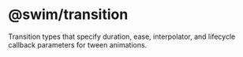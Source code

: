 # @swim/transition

Transition types that specify duration, ease, interpolator, and lifecycle
callback parameters for tween animations.
